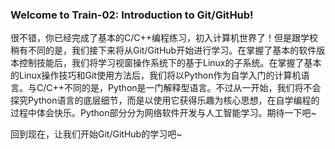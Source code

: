 ### Welcome to Train-02: Introduction to Git/GitHub!

很不错，你已经完成了基本的C/C++编程练习，初入计算机世界了！但是跟学校稍有不同的是，我们接下来将从Git/GitHub开始进行学习。在掌握了基本的软件版本控制技能后，我们将学习视窗操作系统下的基于Linux的子系统。在掌握了基本的Linux操作技巧和Git使用方法后，我们将以Python作为自学入门的计算机语言。与C/C++不同的是，Python是一门解释型语言。不过从一开始，我们将不会探究Python语言的底层细节，而是以使用它获得乐趣为核心思想，在自学编程的过程中体会快乐。Python部分分为网络软件开发与人工智能学习。期待一下吧~

回到现在，让我们开始Git/GitHub的学习吧~
